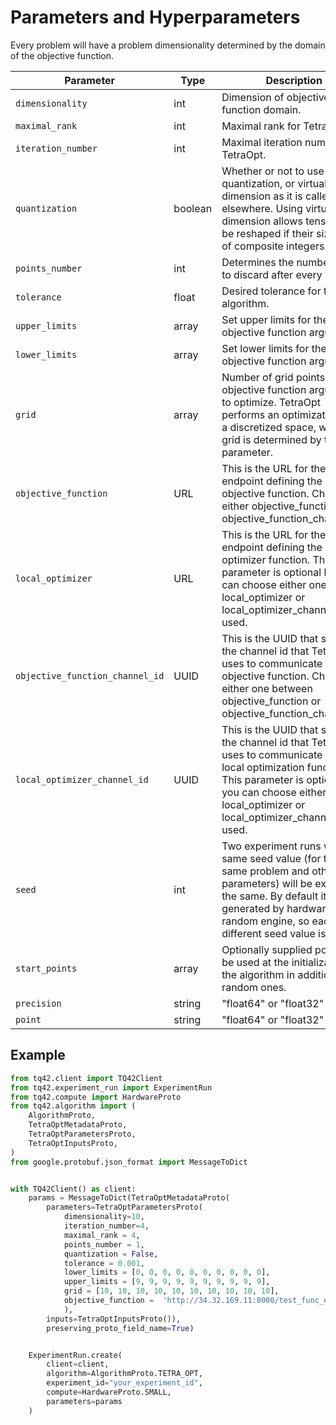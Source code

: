# Parameters and Hyperparameters
Every problem will have a problem dimensionality determined by the domain of the objective function.

| Parameter                        | Type    | Description                                                                                                                                                                                                                             |
|----------------------------------|---------|-----------------------------------------------------------------------------------------------------------------------------------------------------------------------------------------------------------------------------------------|
| `dimensionality`                 | int     | Dimension of objective function domain.                                                                                                                                                                                                 |
| `maximal_rank`                   | int     | Maximal rank for TetraOpt.                                                                                                                                                                                                              |
| `iteration_number`               | int     | Maximal iteration number for TetraOpt.                                                                                                                                                                                                  |
| `quantization`                   | boolean | Whether or not to use quantization, or virtual dimension as it is called elsewhere. Using virtual dimension allows tensors to be reshaped if their sizes are of composite integers.                                                     |
| `points_number`                  | int     | Determines the number points to discard after every iteration.                                                                                                                                                                          |
| `tolerance`                      | float   | Desired tolerance for the algorithm.                                                                                                                                                                                                    |
| `upper_limits`                   | array   | Set upper limits for the objective function arguments.                                                                                                                                                                                  |
| `lower_limits`                   | array   | Set lower limits for the objective function arguments.                                                                                                                                                                                  |
| `grid`                           | array   | Number of grid points for the objective function arguments to optimize. TetraOpt performs an optimization over a discretized space, whose grid is determined by this parameter.                                                         |
| `objective_function`             | URL     | This is the URL for the endpoint defining the objective function. Choose either objective_function or objective_function_channel_id.                                                                                                    |                                                                                                                                                  | 
| `local_optimizer`                | URL     | This is the URL for the endpoint defining the local optimizer function. This parameter is optional but you can choose either one of local_optimizer or local_optimizer_channel_id if used.                                              | 
| `objective_function_channel_id ` | UUID    | This is the UUID that serves as the channel id that TetraOpt uses to communicate to  the objective function.  Choose either one between objective_function or objective_function_channel_id.                                            |
| `local_optimizer_channel_id`     | UUID    | This is the UUID that serves as the channel id that TetraOpt uses to communicate to the local optimization function. This parameter is optional but you can choose either one of local_optimizer or local_optimizer_channel_id if used. |                                                                                                                       | 
| `seed`                           | int     | Two experiment runs with the same seed value (for the same problem and other parameters) will be exactly the same. By default it is generated by hardware random engine, so each time different seed value is used.                     | 
| `start_points`                   | array   | Optionally supplied points to be used at the initialization of the algorithm in addition to the random ones.                                                                                                                            | 
| `precision`                      | string  | "float64" or "float32"                                                                                                                                                                                                                  | 
| `point`                          | string  | "float64" or "float32"                                                                                                                                                                                                                  | 

## Example
```python
from tq42.client import TQ42Client
from tq42.experiment_run import ExperimentRun
from tq42.compute import HardwareProto
from tq42.algorithm import (
    AlgorithmProto,
    TetraOptMetadataProto,
    TetraOptParametersProto,
    TetraOptInputsProto,
)
from google.protobuf.json_format import MessageToDict


with TQ42Client() as client:
    params = MessageToDict(TetraOptMetadataProto(
        parameters=TetraOptParametersProto(
            dimensionality=10,
            iteration_number=4,
            maximal_rank = 4,
            points_number = 1,
            quantization = False,
            tolerance = 0.001,
            lower_limits = [0, 0, 0, 0, 0, 0, 0, 0, 0, 0],
            upper_limits = [9, 9, 9, 9, 9, 9, 9, 9, 9, 9],
            grid = [10, 10, 10, 10, 10, 10, 10, 10, 10, 10],
            objective_function =  'http://34.32.169.11:8000/test_func_eval/Ackley/'
            ),
        inputs=TetraOptInputsProto()),
        preserving_proto_field_name=True)


    ExperimentRun.create(
        client=client,
        algorithm=AlgorithmProto.TETRA_OPT,
        experiment_id="your_experiment_id",
        compute=HardwareProto.SMALL,
        parameters=params
    )
```